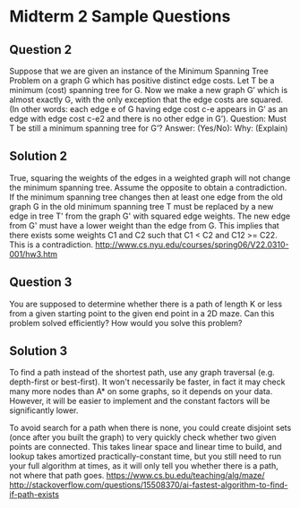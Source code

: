 # Midterm 2 Sample Questions

## Question 2 
Suppose that we are given an instance of the Minimum Spanning Tree Problem on a graph G which has
positive distinct edge costs. Let T be a minimum (cost) spanning tree for G. Now we make a new graph G’
which is almost exactly G, with the only exception that the edge costs are squared. (In other words: each
edge e of G having edge cost c-e appears in G’ as an edge with edge cost c-e2 and there is no other edge in G’).
Question: Must T be still a minimum spanning tree for G’?
Answer: (Yes/No):
Why: (Explain)

## Solution 2
True, squaring the weights of the edges in a weighted graph will not change the minimum spanning tree. Assume the opposite to obtain a contradiction. If the minimum spanning tree changes then at least one edge from the old graph G in the old minimum spanning tree T must be replaced by a new edge in tree T' from the graph G' with squared edge weights. The new edge from G' must have a lower weight than the edge from G.
This implies that there exists some weights C1 and C2 such that C1 < C2 and C12 >= C22. This is a contradiction.
http://www.cs.nyu.edu/courses/spring06/V22.0310-001/hw3.htm

## Question 3
You are supposed to determine whether there is a path of length K or less from a given starting point to
the given end point in a 2D maze. Can this problem solved efficiently? How would you solve this problem? 

## Solution 3
To find a path instead of the shortest path, use any graph traversal (e.g. depth-first or best-first). It won't necessarily be faster, in fact it may check many more nodes than A* on some graphs, so it depends on your data. However, it will be easier to implement and the constant factors will be significantly lower.

To avoid search for a path when there is none, you could create disjoint sets (once after you built the graph) to very quickly check whether two given points are connected. This takes linear space and linear time to build, and lookup takes amortized practically-constant time, but you still need to run your full algorithm at times, as it will only tell you whether there is a path, not where that path goes.
https://www.cs.bu.edu/teaching/alg/maze/
http://stackoverflow.com/questions/15508370/ai-fastest-algorithm-to-find-if-path-exists



